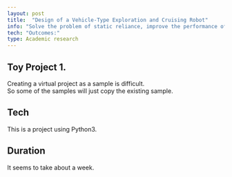 ```yaml
---
layout: post
title:  "Design of a Vehicle-Type Exploration and Cruising Robot"
info: "Solve the problem of static reliance, improve the performance of visual SLAM system"
tech: "Outcomes:"
type: Academic research
---
```


## Toy Project 1.
Creating a virtual project as a sample is difficult.  
So some of the samples will just copy the existing sample.  


## Tech
This is a project using Python3.  


## Duration
It seems to take about a week.

